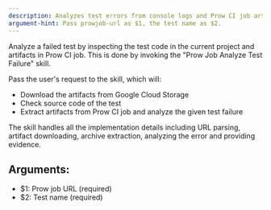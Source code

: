 ```yaml
---
description: Analyzes test errors from console logs and Prow CI job artifacts
argument-hint: Pass prowjob-url as $1, the test name as $2.
---
```


Analyze a failed test by inspecting the test code in the current project and artifacts in Prow CI job. This is done by invoking the "Prow Job Analyze Test Failure" skill.

Pass the user's request to the skill, which will:
- Download the artifacts from Google Cloud Storage
- Check source code of the test
- Extract artifacts from Prow CI job and analyze the given test failure

The skill handles all the implementation details including URL parsing, artifact downloading, archive extraction, analyzing the error and providing evidence.

## Arguments:
- $1: Prow job URL (required)
- $2: Test name (required)

